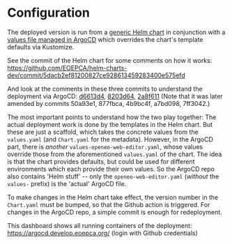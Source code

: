# Configuration

The deployed version is run from a [generic Helm chart](https://github.com/EOEPCA/helm-charts-dev/tree/develop/charts/openeo-web-editor) in conjunction with a [values file managed in ArgoCD](https://github.com/EOEPCA/eoepca-plus/blob/deploy-develop/argocd/eoepca/openeo-web-editor/values-openeo-web-editor.yaml) which overrides the chart's template defaults via Kustomize.

See the commit of the Helm chart for some comments on how it works: https://github.com/EOEPCA/helm-charts-dev/commit/5dacb2ef81200827ce928613459283400e575efd

And look at the comments in these three commits to understand the deployment via ArgoCD: [d6613d4](https://github.com/EOEPCA/eoepca-plus/commit/d6613d414a6474b3c2de881e82930ec8240ad9eb), [8203d64](https://github.com/EOEPCA/eoepca-plus/commit/8203d6468e6c6766836c9566bc7b06d6e65a9ae0), [2a8f611](https://github.com/EOEPCA/eoepca-plus/commit/2a8f611ab3c1c1e29a29dbb035987aff49f8aa7c)
(Note that it was later amended by commits 50a93e1, 877fbca, 4b9bc4f, a7bd098, 7ff3042.)

The most important points to understand how the two play together: The actual deployment work is done by the templates in the Helm chart. But these are just a scaffold, which takes the concrete values from the `values.yaml` (and `Chart.yaml` for the metadata). However, in the ArgoCD part, there is _another_ `values-openeo-web-editor.yaml`, whose values override those from the aforementioned `values.yaml` of the chart. The idea is that the chart provides defaults, but could be used for different environments which each provide their own values. So the ArgoCD repo also contains 'Helm stuff' -- only the `openeo-web-editor.yaml` (_without_ the `values-` prefix) is the 'actual' ArgoCD file.

To make changes in the Helm chart take effect, the version number in the `Chart.yaml` must be bumped, so that the Github action is triggered. For changes in the ArgoCD repo, a simple commit is enough for redeployment.

This dashboard shows all running containers of the deployment: https://argocd.develop.eoepca.org/ (login with Github credentials)
